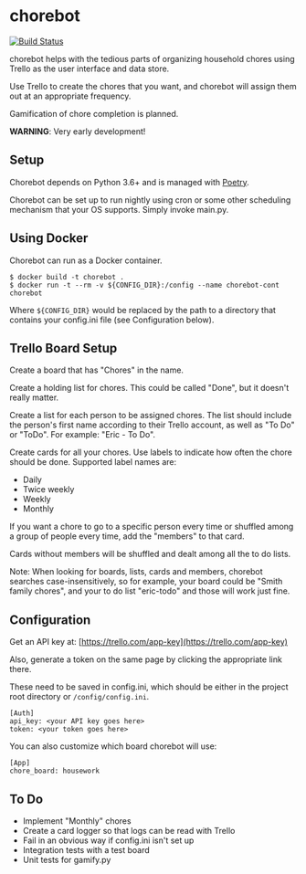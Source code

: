 chorebot
========

[![Build
Status](https://travis-ci.org/genericmoniker/chorebot.svg?branch=master)](https://travis-ci.org/genericmoniker/chorebot)


chorebot helps with the tedious parts of organizing household chores 
using Trello as the user interface and data store.

Use Trello to create the chores that you want, and chorebot will assign 
them out at an appropriate frequency.
 
Gamification of chore completion is planned.

**WARNING**: Very early development!


Setup
-----

Chorebot depends on Python 3.6+ and is managed with
[Poetry](https://poetry.eustace.io/).

Chorebot can be set up to run nightly using cron or some other 
scheduling mechanism that your OS supports. Simply invoke main.py.


Using Docker
------------

Chorebot can run as a Docker container.

    $ docker build -t chorebot .
    $ docker run -t --rm -v ${CONFIG_DIR}:/config --name chorebot-cont chorebot

Where `${CONFIG_DIR}` would be replaced by the path to a directory that
contains your config.ini file (see Configuration below).


Trello Board Setup
------------------

Create a board that has "Chores" in the name.

Create a holding list for chores. This could be called "Done", but it 
doesn't really matter.

Create a list for each person to be assigned chores. The list should 
include the person's first name according to their Trello account, as 
well as "To Do" or "ToDo". For example: "Eric - To Do".

Create cards for all your chores. Use labels to indicate how often the 
chore should be done. Supported label names are:

* Daily
* Twice weekly
* Weekly
* Monthly

If you want a chore to go to a specific person every time or shuffled 
among a group of people every time, add the "members" to that card.

Cards without members will be shuffled and dealt among all the to do 
lists.

Note: When looking for boards, lists, cards and members, chorebot 
searches case-insensitively, so for example, your board could be "Smith 
family chores", and your to do list "eric-todo" and those will work just 
fine.


Configuration
-------------

Get an API key at: 
[https://trello.com/app-key](https://trello.com/app-key)

Also, generate a token on the same page by clicking the appropriate link
there.

These need to be saved in config.ini, which should be either in the 
project root directory or `/config/config.ini`.

    [Auth]
    api_key: <your API key goes here>
    token: <your token goes here>
    
You can also customize which board chorebot will use: 
    
    [App]
    chore_board: housework


To Do
-----

* Implement "Monthly" chores
* Create a card logger so that logs can be read with Trello
* Fail in an obvious way if config.ini isn't set up
* Integration tests with a test board
* Unit tests for gamify.py
